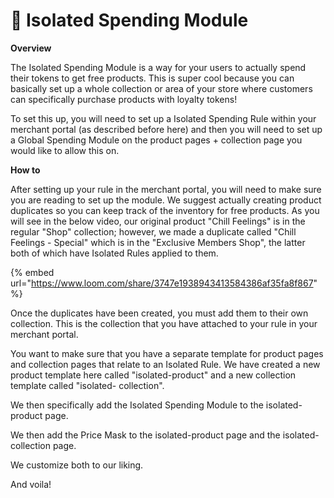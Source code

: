 # 🍭 Isolated Spending Module

**Overview**

The Isolated Spending Module is a way for your users to actually spend their tokens to get free products. This is super cool because you can basically set up a whole collection or area of your store where customers can specifically purchase products with loyalty tokens!&#x20;

To set this up, you will need to set up a Isolated Spending Rule within your merchant portal (as described before here) and then you will need to set up a Global Spending Module on the product pages + collection page you would like to allow this on.&#x20;

**How to**

After setting up your rule in the merchant portal, you will need to make sure you are reading to set up the module. We suggest actually creating product duplicates so you can keep track of the inventory for free products. As you will see in the below video, our original product "Chill Feelings" is in the regular "Shop" collection; however, we made a duplicate called "Chill Feelings - Special" which is in the "Exclusive Members Shop", the latter both of which have Isolated Rules applied to them.

{% embed url="https://www.loom.com/share/3747e1938943413584386af35fa8f867" %}

Once the duplicates have been created, you must add them to their own collection. This is the collection that you have attached to your rule in your merchant portal.&#x20;

You want to make sure that you have a separate template for product pages and collection pages that relate to an Isolated Rule. We have created a new product template here called "isolated-product" and a new collection template called "isolated- collection".&#x20;

We then specifically add the Isolated Spending Module to the isolated-product page.

We then add the Price Mask to the isolated-product page and the isolated-collection page.

We customize both to our liking.&#x20;

And voila!





